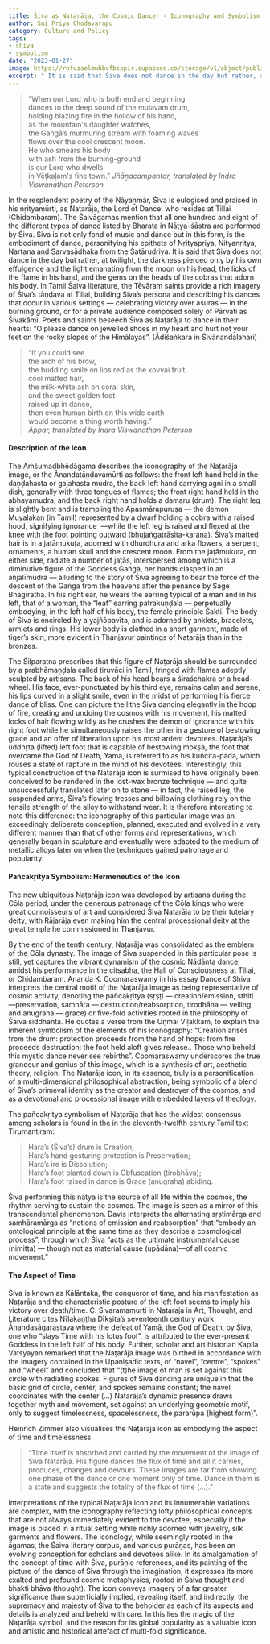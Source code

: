 ```yaml
---
title: Śiva as Naṭarāja, the Cosmic Dancer - Iconography and Symbolism
author: Sai Priya Chodavarapu
category: Culture and Policy
tags:
- shiva
- symbolism
date: "2023-01-27"
image: https://rnfvzaelmwbbvfbsppir.supabase.co/storage/v1/object/public/brhatwebsite/05dhiti/nataraja.webp
excerpt: " It is said that Śiva does not dance in the day but rather, at twilight, the darkness pierced only by his own effulgence and the light emanating from the moon on his head, the licks of the flame in his hand, and the gems on the heads of the cobras that adorn his body."
---
```


> “When our Lord who is both end and beginning  
> dances to the deep sound of the mulavam drum,  
> holding blazing fire in the hollow of his hand,  
> as the mountain's daughter watches,  
> the Gaṅgā’s murmuring stream with foaming waves  
> flows over the cool crescent moon.  
> He who smears his body  
> with ash from the burning-ground  
> is our Lord who dwells  
> in Vēṭkaḷam's fine town.”
<cite>Jñāṉacampantar, translated by Indra Viswanathan Peterson</cite>

In the resplendent poetry of the Nāyaṉmār, Śiva is eulogised and praised in his nṛityamūrti, as Naṭarāja, the Lord of Dance, who resides at Tillai (Chidambaram). The Śaivāgamas mention that all one hundred and eight of the different types of dance listed by Bharata in Nāṭya-śāstra are performed by Śiva. Śiva is not only fond of music and dance but in this form, is the embodiment of dance, personifying his epithets of Nṛityapriya, Nityanṛitya, Nartana and Sarvasādhaka from the Śatārudriya. It is said that Śiva does not dance in the day but rather, at twilight, the darkness pierced only by his own effulgence and the light emanating from the moon on his head, the licks of the flame in his hand, and the gems on the heads of the cobras that adorn his body. In Tamil Śaiva literature, the Tēvāram saints provide a rich imagery of Śiva’s tāṇḍava at Tillai, building Śiva’s persona and describing his dances that occur in various settings — celebrating victory over asuras — in the burning ground, or for a private audience composed solely of Pārvati as Śivakāmi. Poets and saints beseech Śiva as Naṭarāja to dance in their hearts: “O please dance on jewelled shoes in my heart and hurt not your feet on the rocky slopes of the Himālayas”. (Ādiśaṅkara in Śivānandalahari)

> “If you could see  
> the arch of his brow,  
> the budding smile on lips red as the kovvai fruit,  
> cool matted hair,  
> the milk-white ash on coral skin,  
> and the sweet golden foot  
> raised up in dance,  
> then even human birth on this wide earth  
> would become a thing worth having.”  
<cite>Appar, translated by Indra Viswanathan Peterson</cite>

#### Description of the Icon

The Aṁśumadbhēdāgama describes the iconography of the Naṭarāja image, or the Ānandatāṇḍavamūrti as follows: the front left hand held in the daṇḍahasta or gajahasta mudra, the back left hand carrying agni in a small dish, generally with three tongues of flames; the front right hand held in the abhayamudra, and the back right hand holds a ḍamaru (drum). The right leg is slightly bent and is trampling the Apasmārapuruṣa — the demon Muyalakaṇ (in Tamil) represented by a dwarf holding a cobra with a raised hood, signifying ignorance  —while the left leg is raised and flexed at the knee with the foot pointing outward (bhujaṅgatrāsita-karaṇa). Śiva’s matted hair is in a jaṭāmukuṭa, adorned with dhurdhura and arka flowers, a serpent, ornaments, a human skull and the crescent moon. From the jaṭāmukuṭa, on either side, radiate a number of jaṭās, interspersed among which is a diminutive figure of the Goddess Gaṅga, her hands clasped in an añjalīmudra — alluding to the story of Śiva agreeing to bear the force of the descent of the Gaṅga from the heavens after the penance by Sage Bhagīratha. In his right ear, he wears the earring typical of a man and in his left, that of a woman, the “leaf” earring patrakuṇḍala — perpetually embodying, in the left half of his body, the female principle Śakti. The body of Śiva is encircled by a yajñōpavīta, and is adorned by anklets, bracelets, armlets and rings. His lower body is clothed in a short garment, made of tiger’s skin, more evident in Thanjavur paintings of Naṭarāja than in the bronzes. 

The Śilparatna prescribes that this figure of Naṭarāja should be surrounded by a prabhāmaṇḍala called tiruvāci in Tamil, fringed with flames adeptly sculpted by artisans. The back of his head bears a śiraśchakra or a head-wheel. His face, ever-punctuated by his third eye, remains calm and serene, his lips curved in a slight smile, even in the midst of performing his fierce dance of bliss. One can picture the lithe Śiva dancing elegantly in the hoop of fire, creating and undoing the cosmos with his movement, his matted locks of hair flowing wildly as he crushes the demon of ignorance with his right foot while he simultaneously raises the other in a gesture of bestowing grace and an offer of liberation upon his most ardent devotees. Naṭarāja’s uddhṛta (lifted) left foot that is capable of bestowing mokṣa, the foot that overcame the God of Death, Yama, is referred to as his kuñcita-pāda, which rouses a state of rapture in the mind of his devotees. Interestingly, this typical construction of the Naṭarāja icon is surmised to have originally been conceived to be rendered in the lost-wax bronze technique — and quite unsuccessfully translated later on to stone — in fact, the raised leg, the suspended arms, Śiva’s flowing tresses and billowing clothing rely on the tensile strength of the alloy to withstand wear. It is therefore interesting to note this difference: the iconography of this particular image was an exceedingly deliberate conception, planned, executed and evolved in a very different manner than that of other forms and representations, which generally began in sculpture and eventually were adapted to the medium of metallic alloys later on when the techniques gained patronage and popularity.

#### Pañcakṛitya Symbolism: Hermeneutics of the Icon

The now ubiquitous Naṭarāja icon was developed by artisans during the Cōḷa period, under the generous patronage of the Cōḷa kings who were great connoisseurs of art and considered Śiva Naṭarāja to be their tutelary deity, with Rājarāja even making him the central processional deity at the great temple he commissioned in Thanjavur. 

By the end of the tenth century, Naṭarāja was consolidated as the emblem of the Cōḷa dynasty. The image of Śiva suspended in this particular pose is still, yet captures the vibrant dynamism of the cosmic Nādānta dance, amidst his performance in the citsabha, the Hall of Consciousness at Tillai, or Chidambaram. Ananda K. Coomaraswamy in his essay Dance of Shiva interprets the central motif of the Naṭarāja image as being representative of cosmic activity, denoting the pañcakṛitya (sṛṣṭi — creation/emission, sthiti —preservation, saṃhāra — destruction/reabsorption, tirodhāna — veiling, and anugraha — grace) or five-fold activities rooted in the philosophy of Śaiva siddhānta. He quotes a verse from the Uṇmai Viḷakkam, to explain the inherent symbolism of the elements of his iconography: “Creation arises from the drum: protection proceeds from the hand of hope: from fire proceeds destruction: the foot held aloft gives release.. Those who behold this mystic dance never see rebirths”. Coomaraswamy underscores the true grandeur and genius of this image, which is a synthesis of art, aesthetic theory, religion. The Naṭarāja icon, in its essence, truly is a personification of a multi-dimensional philosophical abstraction, being symbolic of a blend of Śiva’s primeval identity as the creator and destroyer of the cosmos, and as a devotional and processional image with embedded layers of theology.

The pañcakṛitya symbolism of Naṭarāja that has the widest consensus among scholars is found in the in the eleventh–twelfth century Tamil text Tirumantiram:

> Hara’s (Śiva’s) drum is Creation;  
> Hara’s hand gesturing protection is Preservation;  
> Hara’s ire is Dissolution;  
> Hara’s foot planted down is Obfuscation (tirobhāva);  
> Hara’s foot raised in dance is Grace (anugraha) abiding.  

Śiva performing this nātya is the source of all life within the cosmos, the rhythm serving to sustain the cosmos. The image is seen as a mirror of this transcendental phenomenon. Davis interprets the alternating sṛṣṭimārga and samhāramārga as “notions of emission and reabsorption” that “embody an ontological principle at the same time as they describe a cosmological process”, through which Śiva “acts as the ultimate instrumental cause (nimitta) — though not as material cause (upādāna)—of all cosmic movement.”

#### The Aspect of Time

Śiva is known as Kālāntaka, the conqueror of time, and his manifestation as Naṭarāja and the characteristic posture of the left foot seems to imply his victory over death/time. C. Sivaramamurti in Nataraja in Art, Thought, and Literature cites Nīlakaṇṭha Dīkṣita’s seventeenth century work Ānandasāgarastava where the defeat of Yamā, the God of Death, by Śiva, one who “slays Time with his lotus foot”, is attributed to the ever-present Goddess in the left half of his body. Further, scholar and art historian Kapila Vatsyayan remarked that the Naṭarāja image was birthed in accordance with the imagery contained in the Upaniṣadic texts, of “navel”, “centre”, “spokes” and “wheel” and concluded that “(t)he image of man is set against this circle with radiating spokes. Figures of Śiva dancing are unique in that the basic grid of circle, center, and spokes remains constant; the navel coordinates with the center (…) Naṭarāja’s dynamic presence draws together myth and movement, set against an underlying geometric motif, only to suggest timelessness, spacelessness, the pararūpa (highest form)”.

Heinrich Zimmer also visualises the Naṭarāja icon as embodying the aspect of time and timelessness.

> “Time itself is absorbed and carried by the movement of the image of Śiva Naṭarāja. His figure dances the flux of time and all it carries, produces, changes and devours. These images are far from showing one phase of the dance or one moment only of time. Dance in them is a state and suggests the totality of the flux of time (…).”

Interpretations of the typical Naṭarāja icon and its innumerable variations are complex, with the iconography reflecting lofty philosophical concepts that are not always immediately evident to the devotee, especially if the image is placed in a ritual setting while richly adorned with jewelry, silk garments and flowers. The iconology, while seemingly rooted in the āgamas, the Śaiva literary corpus, and various purāṇas, has been an evolving conception for scholars and devotees alike. In its amalgamation of the concept of time with Śiva, purāṇic references, and its painting of the picture of the dance of Śiva through the imagination, it expresses its more exalted and profound cosmic metaphysics, rooted in Śaiva thought and bhakti bhāva (thought). The icon conveys imagery of a far greater significance than superficially implied, revealing itself, and indirectly, the supremacy and majesty of Śiva to the beholder as each of its aspects and details is analyzed and beheld with care. In this lies the magic of the Naṭarāja symbol, and the reason for its global popularity as a valuable icon and artistic and historical artefact of multi-fold significance. 